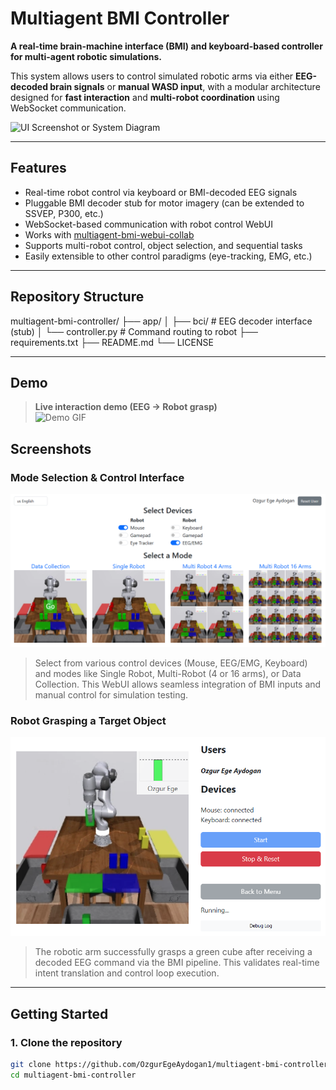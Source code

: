 # Multiagent BMI Controller

**A real-time brain-machine interface (BMI) and keyboard-based controller for multi-agent robotic simulations.**

This system allows users to control simulated robotic arms via either **EEG-decoded brain signals** or **manual WASD input**, with a modular architecture designed for **fast interaction** and **multi-robot coordination** using WebSocket communication.

![UI Screenshot or System Diagram](assets/ui_demo.png) <!-- Replace with your image path -->

---

## Features
- Real-time robot control via keyboard or BMI-decoded EEG signals
- Pluggable BMI decoder stub for motor imagery (can be extended to SSVEP, P300, etc.)
- WebSocket-based communication with robot control WebUI
- Works with [multiagent-bmi-webui-collab](https://github.com/arayabrain/multiagent-bmi-webui-collab)
- Supports multi-robot control, object selection, and sequential tasks
- Easily extensible to other control paradigms (eye-tracking, EMG, etc.)

---

## Repository Structure

multiagent-bmi-controller/
├── app/
│ ├── bci/ # EEG decoder interface (stub)
│ └── controller.py # Command routing to robot
├── requirements.txt
├── README.md
└── LICENSE

---

## Demo

> **Live interaction demo (EEG → Robot grasp)**  
> ![Demo GIF](assets/demo_grasping.gif)

## Screenshots

### Mode Selection & Control Interface
![UI Mode Selection](assets/ui_demo1.png)

> Select from various control devices (Mouse, EEG/EMG, Keyboard) and modes like Single Robot, Multi-Robot (4 or 16 arms), or Data Collection. This WebUI allows seamless integration of BMI inputs and manual control for simulation testing.

### Robot Grasping a Target Object
![Robot Grasping Cube](assets/ui_demo2.png)

> The robotic arm successfully grasps a green cube after receiving a decoded EEG command via the BMI pipeline. This validates real-time intent translation and control loop execution.

---

## Getting Started

### 1. Clone the repository
```bash
git clone https://github.com/OzgurEgeAydogan1/multiagent-bmi-controller.git
cd multiagent-bmi-controller
